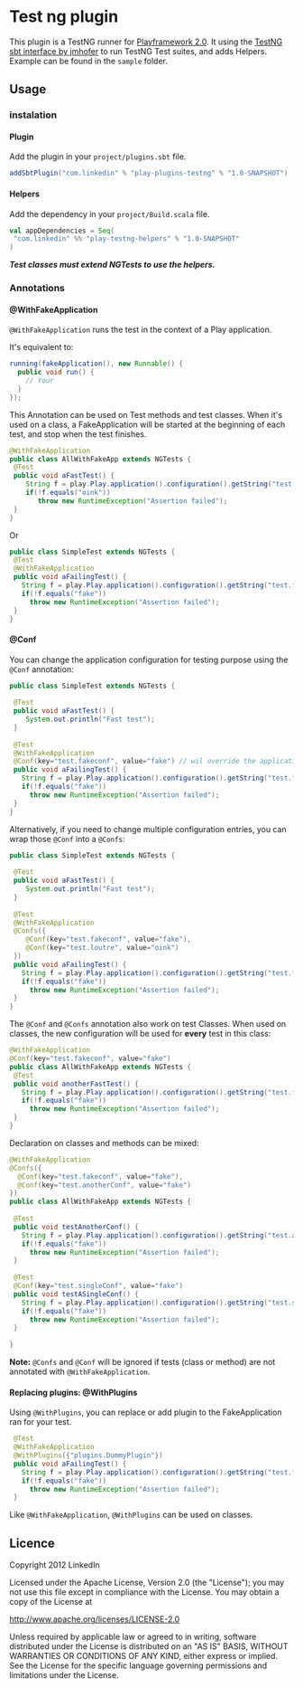 # Test ng plugin

This plugin is a TestNG runner for [Playframework 2.0](http://www.playframework.org/).
It using the [TestNG sbt interface by jmhofer](https://bitbucket.org/jmhofer/sbt-testng-interface) to run TestNG Test suites, and adds Helpers.
Example can be found in the `sample` folder.

## Usage

### instalation

#### Plugin

Add the plugin in your `project/plugins.sbt` file.

```scala
addSbtPlugin("com.linkedin" % "play-plugins-testng" % "1.0-SNAPSHOT")
```

#### Helpers

Add the dependency in your `project/Build.scala` file.

```scala
val appDependencies = Seq(
 "com.linkedin" %% "play-testng-helpers" % "1.0-SNAPSHOT"
)
```

***Test classes must extend NGTests to use the helpers.***

### Annotations

#### @WithFakeApplication

`@WithFakeApplication` runs the test in the context of a Play application.

It's equivalent to:

```java
running(fakeApplication(), new Runnable() {
  public void run() {
    // Your
  }
});
```

This Annotation can be used on Test methods and test classes.
When it's used on a class, a FakeApplication will be started at the beginning of each test, and stop when the test finishes.

```java
@WithFakeApplication
public class AllWithFakeApp extends NGTests {
 @Test
 public void aFastTest() {
    String f = play.Play.application().configuration().getString("test.loutre");
    if(!f.equals("oink"))
       throw new RuntimeException("Assertion failed");
 }
}
```

Or

```java
public class SimpleTest extends NGTests {
 @Test
 @WithFakeApplication
 public void aFailingTest() {
   String f = play.Play.application().configuration().getString("test.fakeconf");
   if(!f.equals("fake"))
     throw new RuntimeException("Assertion failed");
 }
}
```

#### @Conf

You can change the application configuration for testing purpose using the `@Conf` annotation:

```java
public class SimpleTest extends NGTests {
 
 @Test
 public void aFastTest() {
    System.out.println("Fast test");
 }
 
 @Test
 @WithFakeApplication
 @Conf(key="test.fakeconf", value="fake") // wil override the application.conf value for "test.fakeconf"
 public void aFailingTest() {
   String f = play.Play.application().configuration().getString("test.fakeconf");
   if(!f.equals("fake"))
     throw new RuntimeException("Assertion failed");
 }
}
```
Alternatively, if you need to change multiple configuration entries, you can wrap those `@Conf` into a `@Confs`:

```java
public class SimpleTest extends NGTests {
 
 @Test
 public void aFastTest() {
    System.out.println("Fast test");
 }
 
 @Test
 @WithFakeApplication
 @Confs({
    @Conf(key="test.fakeconf", value="fake"),
    @Conf(key="test.loutre", value="oink")
 })
 public void aFailingTest() {
   String f = play.Play.application().configuration().getString("test.fakeconf");
   if(!f.equals("fake"))
     throw new RuntimeException("Assertion failed");
 }
}
```

The `@Conf` and `@Confs` annotation also work on test Classes. When used on classes, the new configuration will be used for **every** test in this class:

```java
@WithFakeApplication
@Conf(key="test.fakeconf", value="fake")
public class AllWithFakeApp extends NGTests {
 @Test
 public void anotherFastTest() {
   String f = play.Play.application().configuration().getString("test.fakeconf");
   if(!f.equals("fake"))
     throw new RuntimeException("Assertion failed");
 }
}
```

Declaration on classes and methods can be mixed:

```java
@WithFakeApplication
@Confs({
  @Conf(key="test.fakeconf", value="fake"),
  @Conf(key="test.anotherConf", value="fake")
})
public class AllWithFakeApp extends NGTests {
 
 @Test
 public void testAnotherConf() {
   String f = play.Play.application().configuration().getString("test.anotherConf");
   if(!f.equals("fake"))
     throw new RuntimeException("Assertion failed");
 }
 
 @Test
 @Conf(key="test.singleConf", value="fake")
 public void testASingleConf() {
   String f = play.Play.application().configuration().getString("test.singleConf");
   if(!f.equals("fake"))
     throw new RuntimeException("Assertion failed");
 }
 
}
```

**Note:** `@Confs` and `@Conf` will be ignored if tests (class or method) are not annotated with `@WithFakeApplication`.

#### Replacing plugins: @WithPlugins

Using `@WithPlugins`, you can replace or add plugin to the FakeApplication ran for your test.

```java
 @Test
 @WithFakeApplication
 @WithPlugins({"plugins.DummyPlugin"})
 public void aFailingTest() {
   String f = play.Play.application().configuration().getString("test.fakeconf");
   if(!f.equals("fake"))
     throw new RuntimeException("Assertion failed");
 }
```

Like `@WithFakeApplication`, `@WithPlugins` can be used on classes.

## Licence

Copyright 2012 LinkedIn

Licensed under the Apache License, Version 2.0 (the "License");
you may not use this file except in compliance with the License.
You may obtain a copy of the License at

   http://www.apache.org/licenses/LICENSE-2.0

Unless required by applicable law or agreed to in writing, software
distributed under the License is distributed on an "AS IS" BASIS,
WITHOUT WARRANTIES OR CONDITIONS OF ANY KIND, either express or implied.
See the License for the specific language governing permissions and
limitations under the License.
